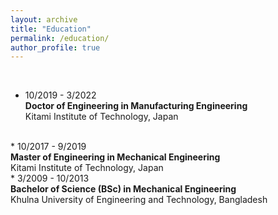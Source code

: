 ```yaml
---
layout: archive
title: "Education"
permalink: /education/
author_profile: true
---
```


<br>

*  10/2019 - 3/2022
    <br> <b> Doctor of Engineering in Manufacturing Engineering </b>
    <br> Kitami Institute of Technology, Japan

<br>
* 10/2017 - 9/2019
    <br> <b> Master of Engineering in Mechanical Engineering </b>
    <br> Kitami Institute of Technology, Japan

<br>
* 3/2009 - 10/2013
    <br> <b> Bachelor of Science (BSc) in Mechanical Engineering </b>
    <br> Khulna University of Engineering and Technology, Bangladesh
